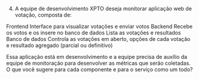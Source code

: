 4) A equipe de desenvolvimento XPTO deseja monitorar aplicação web de votação, composta de:

Frontend
Interface para visualizar votações e enviar votos
Backend
Recebe os votos e os insere no banco de dados
Lista as votações e resultados
Banco de dados
Controla as votações em aberto, opções de cada votação e resultado agregado (parcial ou definitivo)

Essa aplicação está em desenvolvimento e a equipe precisa de auxílio da equipe de monitoração para desenvolver as métricas que serão coletadas. O que você sugere para cada componente e para o serviço como um todo?